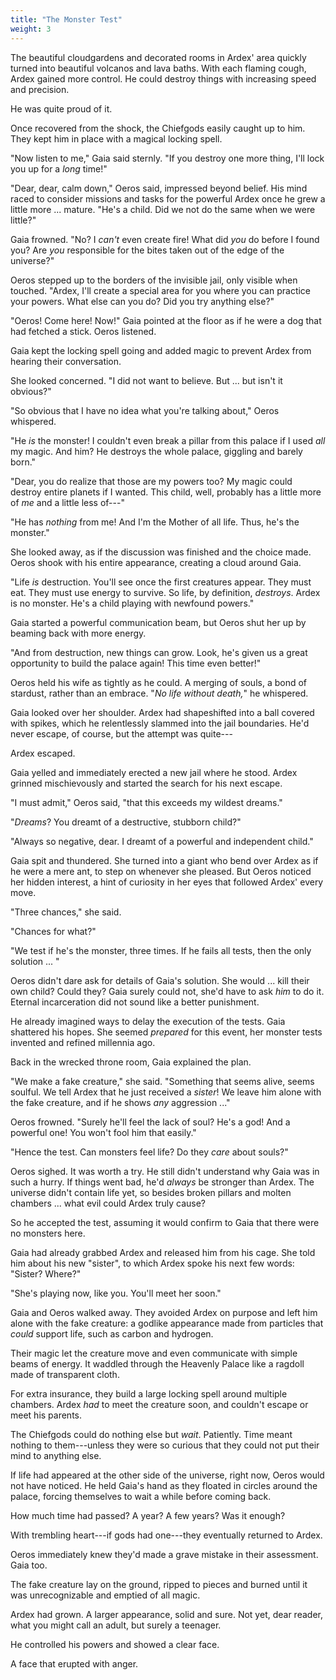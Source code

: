 ```yaml
---
title: "The Monster Test"
weight: 3
---
```


The beautiful cloudgardens and decorated rooms in Ardex' area quickly turned into beautiful volcanos and lava baths. With each flaming cough, Ardex gained more control. He could destroy things with increasing speed and precision.

He was quite proud of it.

Once recovered from the shock, the Chiefgods easily caught up to him. They kept him in place with a magical locking spell.

"Now listen to me," Gaia said sternly. "If you destroy one more thing, I'll lock you up for a _long_ time!"

"Dear, dear, calm down," Oeros said, impressed beyond belief. His mind raced to consider missions and tasks for the powerful Ardex once he grew a little more ... mature. "He's a child. Did we not do the same when we were little?"

Gaia frowned. "No? I _can't_ even create fire! What did _you_ do before I found you? Are _you_ responsible for the bites taken out of the edge of the universe?"

Oeros stepped up to the borders of the invisible jail, only visible when touched. "Ardex, I'll create a special area for you where you can practice your powers. What else can you do? Did you try anything else?"

"Oeros! Come here! Now!" Gaia pointed at the floor as if he were a dog that had fetched a stick. Oeros listened.

Gaia kept the locking spell going and added magic to prevent Ardex from hearing their conversation.

She looked concerned. "I did not want to believe. But ... but isn't it obvious?"

"So obvious that I have no idea what you're talking about," Oeros whispered.

"He _is_ the monster! I couldn't even break a pillar from this palace if I used _all_ my magic. And him? He destroys the whole palace, giggling and barely born."

"Dear, you do realize that those are my powers too? My magic could destroy entire planets if I wanted. This child, well, probably has a little more of _me_ and a little less of---"

"He has _nothing_ from me! And I'm the Mother of all life. Thus, he's the monster."

She looked away, as if the discussion was finished and the choice made. Oeros shook with his entire appearance, creating a cloud around Gaia.

"Life _is_ destruction. You'll see once the first creatures appear. They must eat. They must use energy to survive. So life, by definition, _destroys_. Ardex is no monster. He's a child playing with newfound powers."

Gaia started a powerful communication beam, but Oeros shut her up by beaming back with more energy. 

"And from destruction, new things can grow. Look, he's given us a great opportunity to build the palace again! This time even better!"

Oeros held his wife as tightly as he could. A merging of souls, a bond of stardust, rather than an embrace. "_No life without death,_" he whispered.

Gaia looked over her shoulder. Ardex had shapeshifted into a ball covered with spikes, which he relentlessly slammed into the jail boundaries. He'd never escape, of course, but the attempt was quite---

Ardex escaped.

Gaia yelled and immediately erected a new jail where he stood. Ardex grinned mischievously and started the search for his next escape.

"I must admit," Oeros said, "that this exceeds my wildest dreams."

"_Dreams_? You dreamt of a destructive, stubborn child?"

"Always so negative, dear. I dreamt of a powerful and independent child."

Gaia spit and thundered. She turned into a giant who bend over Ardex as if he were a mere ant, to step on whenever she pleased. But Oeros noticed her hidden interest, a hint of curiosity in her eyes that followed Ardex' every move.

"Three chances," she said.

"Chances for what?"

"We test if he's the monster, three times. If he fails all tests, then the only solution ... "

Oeros didn't dare ask for details of Gaia's solution. She would ... kill their own child? Could they? Gaia surely could not, she'd have to ask _him_ to do it. Eternal incarceration did not sound like a better punishment.

He already imagined ways to delay the execution of the tests. Gaia shattered his hopes. She seemed _prepared_ for this event, her monster tests invented and refined millennia ago.

Back in the wrecked throne room, Gaia explained the plan.

"We make a fake creature," she said. "Something that seems alive, seems soulful. We tell Ardex that he just received a _sister_! We leave him alone with the fake creature, and if he shows _any_ aggression ..."

Oeros frowned. "Surely he'll feel the lack of soul? He's a god! And a powerful one! You won't fool him that easily."

"Hence the test. Can monsters feel life? Do they _care_ about souls?"

Oeros sighed. It was worth a try. He still didn't understand why Gaia was in such a hurry. If things went bad, he'd _always_ be stronger than Ardex. The universe didn't contain life yet, so besides broken pillars and molten chambers ... what evil could Ardex truly cause?

So he accepted the test, assuming it would confirm to Gaia that there were no monsters here.

Gaia had already grabbed Ardex and released him from his cage. She told him about his new "sister", to which Ardex spoke his next few words: "Sister? Where?"

"She's playing now, like you. You'll meet her soon."

Gaia and Oeros walked away. They avoided Ardex on purpose and left him alone with the fake creature: a godlike appearance made from particles that _could_ support life, such as carbon and hydrogen.

Their magic let the creature move and even communicate with simple beams of energy. It waddled through the Heavenly Palace like a ragdoll made of transparent cloth. 

For extra insurance, they build a large locking spell around multiple chambers. Ardex _had_ to meet the creature soon, and couldn't escape or meet his parents.

The Chiefgods could do nothing else but _wait_. Patiently. Time meant nothing to them---unless they were so curious that they could not put their mind to anything else. 

If life had appeared at the other side of the universe, right now, Oeros would not have noticed. He held Gaia's hand as they floated in circles around the palace, forcing themselves to wait a while before coming back. 

How much time had passed? A year? A few years? Was it enough?

With trembling heart---if gods had one---they eventually returned to Ardex.

Oeros immediately knew they'd made a grave mistake in their assessment. Gaia too.

The fake creature lay on the ground, ripped to pieces and burned until it was unrecognizable and emptied of all magic.

Ardex had grown. A larger appearance, solid and sure. Not yet, dear reader, what you might call an adult, but surely a teenager.

He controlled his powers and showed a clear face.

A face that erupted with anger.